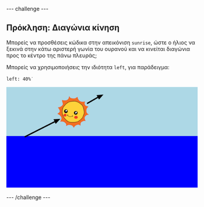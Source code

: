 \--- challenge \---

## Πρόκληση: Διαγώνια κίνηση

Μπορείς να προσθέσεις κώδικα στην απεικόνιση `sunrise`, ώστε ο ήλιος να ξεκινά στην κάτω αριστερή γωνία του ουρανού και να κινείται διαγώνια προς το κέντρο της πάνω πλευράς;

Μπορείς να χρησιμοποιήσεις την ιδιότητα `left`, για παράδειγμα:

    left: 40%˙
    

![screenshot](images/sunrise-left.png)

\--- /challenge \---
